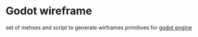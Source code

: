 # Godot wireframe

set of mehses and script to generate wirframes primitives for [godot engine](http://godotengine.org)